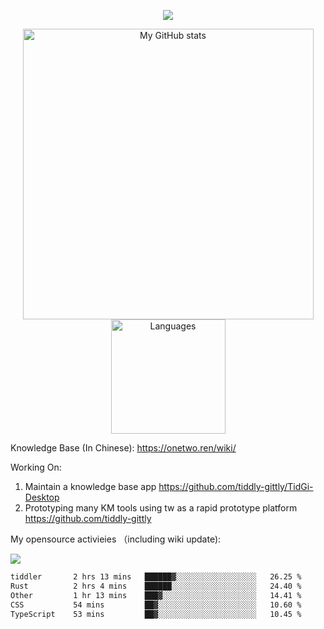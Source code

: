 <a href="https://github.com/linonetwo">
    <p align="center">
        <img src="https://github-profile-trophy.vercel.app/?username=linonetwo&column=7&theme=onedark"/>
    </p>
</a>
<a align="center" href="https://github.com/linonetwo">
  <p align="center">
    <img src="https://github-readme-stats.vercel.app/api?username=linonetwo&show_icons=true&count_private=true" alt="My GitHub stats" width="465"/>
    <img src="https://github-readme-stats.vercel.app/api/top-langs/?username=linonetwo&layout=compact&langs_count=10" alt="Languages" height="183">
  </p>
</a>

Knowledge Base (In Chinese): https://onetwo.ren/wiki/

Working On: 

1. Maintain a knowledge base app https://github.com/tiddly-gittly/TidGi-Desktop
1. Prototyping many KM tools using tw as a rapid prototype platform https://github.com/tiddly-gittly

My opensource activieies （including wiki update):

![](https://visitor-badge.glitch.me/badge?page_id=linonetwo.linonetwo)

<!--START_SECTION:waka-->

```txt
tiddler       2 hrs 13 mins   ██████▓░░░░░░░░░░░░░░░░░░   26.25 %
Rust          2 hrs 4 mins    ██████░░░░░░░░░░░░░░░░░░░   24.40 %
Other         1 hr 13 mins    ███▓░░░░░░░░░░░░░░░░░░░░░   14.41 %
CSS           54 mins         ██▓░░░░░░░░░░░░░░░░░░░░░░   10.60 %
TypeScript    53 mins         ██▓░░░░░░░░░░░░░░░░░░░░░░   10.45 %
```

<!--END_SECTION:waka-->
